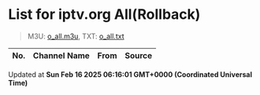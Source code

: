 # List for **iptv.org All**(Rollback)

> M3U: [o_all.m3u](/o_all.m3u), TXT: [o_all.txt](/txt/o_all.txt)

| No. | Channel Name | From | Source |
| --- | ------------ | ---- | ------ |


Updated at **Sun Feb 16 2025 06:16:01 GMT+0000 (Coordinated Universal Time)**
